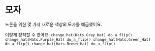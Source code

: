 # 모자

드론을 위한 몇 가지 새로운 색상의 모자를 해금했어요.

이렇게 장착할 수 있어요:
`change_hat(Hats.Gray_Hat)
do_a_flip()
change_hat(Hats.Purple_Hat)
do_a_flip()
change_hat(Hats.Green_Hat)
do_a_flip()
change_hat(Hats.Brown_Hat)
do_a_flip()`
